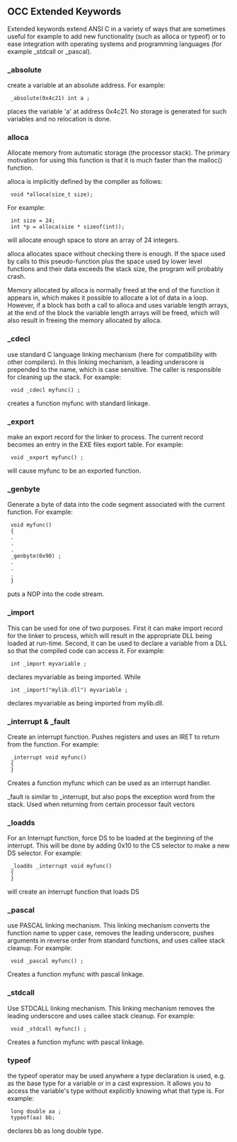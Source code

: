 ## OCC Extended Keywords

 
 Extended keywords extend ANSI C in a variety of ways that are sometimes useful for example to add new functionality (such as alloca or typeof) or to ease integration with operating systems and programming languages (for example \_stdcall or \_pascal).


### \_absolute

  
  create a variable at an absolute address.  For example:
 
     _absolute(0x4c21) int a ;
 
  places the variable 'a' at address 0x4c21.  No storage is generated for such variables and no relocation is done.


### alloca

  
Allocate memory from automatic storage (the processor stack).  The primary motivation for using this function is that it is much faster than the malloc() function.
 
  alloca is implicitly defined by the compiler as follows:
 
     void *alloca(size_t size);
 
  For example:
 
     int size = 24;
     int *p = alloca(size * sizeof(int));
 
  will allocate enough space to store an array of 24 integers.
 
  alloca allocates space without checking there is enough.  If the space used by calls to this pseudo-function plus the space used by lower level functions and their data exceeds the stack size, the program will probably crash.  
 
  Memory allocated by alloca is normally freed at the end of the function it appears in, which makes it possible to allocate a lot of data in a loop.   However, if a block has both a call to alloca and uses variable length arrays, at the end of the block the variable length arrays will be freed, which will also result in freeing the memory allocated by alloca.


### \_cdecl

 
  use standard C language linking mechanism (here for compatibility with other compilers).  In this linking mechanism, a leading underscore is prepended to the name, which is case sensitive.  The caller is responsible for cleaning up the stack.  For example:
 
     void _cdecl myfunc() ;
 
  creates a function myfunc with standard linkage.


### \_export

 
   make an export record for the linker to process.  The current record becomes an entry in the EXE files export table.  For example:
 
     void _export myfunc() ;
     
  will cause myfunc to be an exported function.


### \_genbyte

 
 
  Generate a byte of data into the code segment associated with the current function.  For example:
 
     void myfunc()
     {
     .
     .
     .
     _genbyte(0x90) ;
     .
     .
     .
     }
 
  puts a NOP into the code stream.

### \_import

 
  This can be used for one of two purposes.  First it can make import record for the linker to process, which will result in the appropriate DLL being loaded at run-time.  Second, it can be used to declare a variable from a DLL so that the compiled code can access it.  For example:
 
     int _import myvariable ;
 
  declares myvariable as being imported.  While
 
     int _import("mylib.dll") myvariable ;
 
  declares myvariable as being imported from mylib.dll.


### \_interrupt & \_fault

 
  Create an interrupt function.  Pushes registers and uses an IRET to return from the function.  For example:
 
     _interrupt void myfunc() 
     {
     }
 
  Creates a function myfunc which can be used as an interrupt handler.
 
  \_fault is similar to \_interrupt, but also pops the exception word from the stack.  Used when returning from certain processor fault vectors


### \_loadds

  
  For an Interrupt function, force DS to be loaded at the beginning of the interrupt. This will be done by adding 0x10 to the CS selector to make a new DS selector.  For example:
 
     _loadds _interrupt void myfunc() 
     {
     }
 
  will create an interrupt function that loads DS


### \_pascal

          
  use PASCAL linking mechanism.  This linking mechanism converts the function name to upper case, removes the leading underscore, pushes arguments in reverse order from standard functions, and uses callee stack cleanup.  For example:
 
     void _pascal myfunc() ;
 
  Creates a function myfunc with pascal linkage.


### \_stdcall

  
  Use STDCALL linking mechanism.  This linking mechanism removes the leading underscore and uses callee stack cleanup.  For example:
 
     void _stdcall myfunc() ;
 
  Creates a function myfunc with pascal linkage.


### typeof

  
  the typeof operator may be used anywhere a type declaration is used, e.g. as the base type for a variable or in a cast expression.  It allows you to access the variable's type without explicitly knowing what that type is.  For example:
 
     long double aa ;
     typeof(aa) bb;
 
  declares bb as long double type.
 
   
